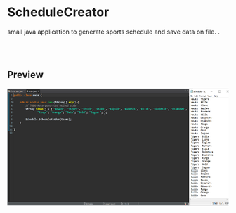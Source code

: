 # ScheduleCreator
small java application to generate sports schedule and save data on file. .

<br>
<br>
<h2>Preview</h2>
<img src="images/d.png">
